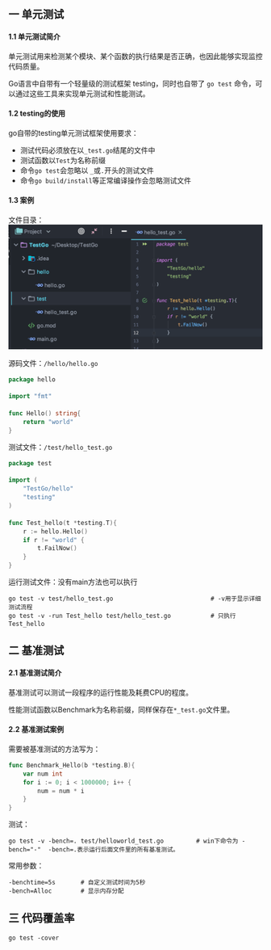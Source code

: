 ## 一 单元测试

#### 1.1 单元测试简介

单元测试用来检测某个模块、某个函数的执行结果是否正确，也因此能够实现监控代码质量。  

Go语言中自带有一个轻量级的测试框架 testing，同时也自带了 `go test` 命令，可以通过这些工具来实现单元测试和性能测试。

#### 1.2 testing的使用

go自带的testing单元测试框架使用要求：
- 测试代码必须放在以`_test.go`结尾的文件中
- 测试函数以`Test`为名称前缀
- 命令`go test`会忽略以 `_`或`.`开头的测试文件
- 命令`go build/install`等正常编译操作会忽略测试文件


#### 1.3 案例  

文件目录：
![](../images/Golang/09-01.png)  

源码文件：`/hello/hello.go`
```go
package hello

import "fmt"

func Hello() string{
	return "world"
}
```

测试文件：`/test/hello_test.go`
```go
package test

import (
	"TestGo/hello"
	"testing"
)

func Test_hello(t *testing.T){
	r := hello.Hello()
	if r != "world" {
		t.FailNow()
	}
}
```

运行测试文件：没有main方法也可以执行
```
go test -v test/hello_test.go 							# -v用于显示详细测试流程
go test -v -run Test_hello test/hello_test.go 			# 只执行Test_hello
```

## 二 基准测试

#### 2.1 基准测试简介

基准测试可以测试一段程序的运行性能及耗费CPU的程度。  

性能测试函数以Benchmark为名称前缀，同样保存在`*_test.go`文件里。  

#### 2.2 基准测试案例

需要被基准测试的方法写为：
```go
func Benchmark_Hello(b *testing.B){
	var num int
	for i := 0; i < 1000000; i++ {
		num = num * i
	}
}
```

测试：
```
go test -v -bench=. test/helloworld_test.go 		# win下命令为 -bench="-"  -bench=.表示运行后面文件里的所有基准测试。
```

常用参数：
```
-benchtime=5s		# 自定义测试时间为5秒
-bench=Alloc		# 显示内存分配
```

## 三 代码覆盖率

```
go test -cover
```